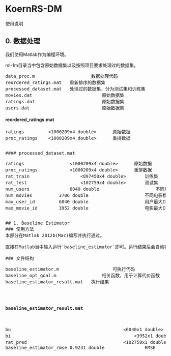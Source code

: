 KoernRS-DM
==========
使用说明
## 0. 数据处理
我们使用Matlab作为编程环境。

ml-1m目录当中包含原始数据集以及按照项目要求处理过的数据集。

<pre>
data_proc.m						数据处理代码
reordered_ratings.mat	重新排序的数据集
processed_dataset.mat	处理过的数据集，分为测试集和训练集
movies.dat							原始数据集
ratings.dat							原始数据集
users.dat							原始数据集
</pre>

#### reordered_ratings.mat
<pre>
ratings			<1000209x4 double>		原始数据
proc_ratings	<1000209x4 double>		重排数据
<pre>

#### processed_dataset.mat
<pre>
ratings					<1000209x4 double>		原始数据
proc_ratings			<1000209x4 double>		重排数据
rat_train					<897450x4 double>		训练集
rat_test					<102759x4 double>		测试集
num_users				6040 double						不同用户数量
num_movies			3706 double						不同电影数量
max_user_id			6040 double						用户最大ID
max_movie_id		3952 double						电影最大ID
<pre>

## 1. Baseline Estimator
### 使用方法
本部分在Matlab 2012b(Mac)编写并执行通过。

直接在Matlab当中输入运行`baseline_estimator`即可。运行结束后会自动将结果保存为`baseline_estimator_result.mat`

### 文件结构
<pre>
baseline_estimator.m					可执行代码
baseline_opt_goal.m					相关函数，用于计算代价函数
baseline_estimator_result.mat	执行结果
</pre>

#### baseline_estimator_result.mat
<pre>
bu											<6040x1 double>		bu的估计值，以id为index
bi												<3952x1 double>		bi的估计值，以id为index
rat_pred									<102759x1 double>	预测结果
baseline_estimator_rmse	0.9231 double				RMSE
<pre>